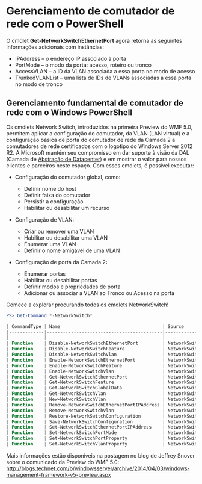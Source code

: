 # Gerenciamento de comutador de rede com o PowerShell

O cmdlet **Get-NetworkSwitchEthernetPort** agora retorna as seguintes informações adicionais com instâncias:
-   IPAddress – o endereço IP associado à porta
-   PortMode – o modo da porta: acesso, roteiro ou tronco
-   AccessVLAN – a ID da VLAN associada a essa porta no modo de acesso
-   TrunkedVLANList – uma lista de IDs de VLANs associadas a essa porta no modo de tronco

## Gerenciamento fundamental de comutador de rede com o Windows PowerShell
Os cmdlets Network Switch, introduzidos na primeira Preview do WMF 5.0, permitem aplicar a configuração do comutador, da VLAN (LAN virtual) e a configuração básica de porta do comutador de rede da Camada 2 a comutadores de rede certificados com o logotipo do Windows Server 2012 R2. A Microsoft mantém seu compromisso em dar suporte à visão da DAL (Camada de [Abstração de Datacenter](http://technet.microsoft.com/en-us/cloud/dal.aspx)) e em mostrar o valor para nossos clientes e parceiros neste espaço. Com esses cmdlets, é possível executar:

-   Configuração do comutador global, como:
    -   Definir nome do host
    -   Definir faixa do comutador
    -   Persistir a configuração
    -   Habilitar ou desabilitar um recurso

-   Configuração de VLAN:
    -   Criar ou remover uma VLAN
    -   Habilitar ou desabilitar uma VLAN
    -   Enumerar uma VLAN
    -   Definir o nome amigável de uma VLAN

-   Configuração de porta da Camada 2:
    -   Enumerar portas
    -   Habilitar ou desabilitar portas
    -   Definir modos e propriedades de porta
    -   Adicionar ou associar a VLAN ao Tronco ou Acesso na porta

Comece a explorar procurando todos os cmdlets NetworkSwitch!

```powershell
PS> Get-Command *-NetworkSwitch*

| CommandType | Name                                      | Source        |
|-------------|-------------------------------------------|---------------|
|             |                                           |               |
| Function    | Disable-NetworkSwitchEthernetPort         | NetworkSwitch |
| Function    | Disable-NetworkSwitchFeature              | NetworkSwitch |
| Function    | Disable-NetworkSwitchVlan                 | NetworkSwitch |
| Function    | Enable-NetworkSwitchEthernetPort          | NetworkSwitch |
| Function    | Enable-NetworkSwitchFeature               | NetworkSwitch |
| Function    | Enable-NetworkSwitchVlan                  | NetworkSwitch |
| Function    | Get-NetworkSwitchEthernetPort             | NetworkSwitch |
| Function    | Get-NetworkSwitchFeature                  | NetworkSwitch |
| Function    | Get-NetworkSwitchGlobalData               | NetworkSwitch |
| Function    | Get-NetworkSwitchVlan                     | NetworkSwitch |
| Function    | New-NetworkSwitchVlan                     | NetworkSwitch |
| Function    | Remove-NetworkSwitchEthernetPortIPAddress | NetworkSwitch |
| Function    | Remove-NetworkSwitchVlan                  | NetworkSwitch |
| Function    | Restore-NetworkSwitchConfiguration        | NetworkSwitch |
| Function    | Save-NetworkSwitchConfiguration           | NetworkSwitch |
| Function    | Set-NetworkSwitchEthernetPortIPAddress    | NetworkSwitch |
| Function    | Set-NetworkSwitchPortMode                 | NetworkSwitch |
| Function    | Set-NetworkSwitchPortProperty             | NetworkSwitch |
| Function    | Set-NetworkSwitchVlanProperty             | NetworkSwitch |
```

Mais informações estão disponíveis na postagem no blog de Jeffrey Snover sobre o comunicado da Preview do WMF 5.0: <http://blogs.technet.com/b/windowsserver/archive/2014/04/03/windows-management-framework-v5-preview.aspx>


<!--HONumber=Aug16_HO3-->


